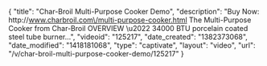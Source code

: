 {
    "title": "Char-Broil Multi-Purpose Cooker Demo",
    "description": "Buy Now: http:\/\/www.charbroil.com\/multi-purpose-cooker.html The Multi-Purpose Cooker from Char-Broil OVERVIEW \u2022 34000 BTU porcelain coated steel tube burner...",
    "videoid": "125217",
    "date_created": "1382373068",
    "date_modified": "1418181068",
    "type": "captivate",
    "layout": "video",
    "url": "\/v\/char-broil-multi-purpose-cooker-demo\/125217"
}
